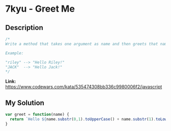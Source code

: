 # 7kyu - Greet Me

## Description
```js
/*
Write a method that takes one argument as name and then greets that name, capitalized and ends with an exclamation point.

Example:

"riley" --> "Hello Riley!"
"JACK"  --> "Hello Jack!"
*/
```

**Link:** https://www.codewars.com/kata/535474308bb336c9980006f2/javascript

## My Solution
```js
var greet = function(name) {
  return `Hello ${name.substr(0,1).toUpperCase() + name.substr(1).toLowerCase()}!`
}
```
